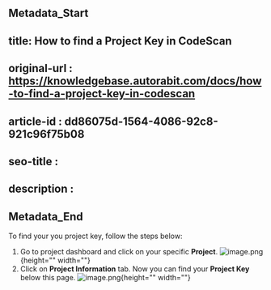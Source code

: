 ## Metadata_Start
## title: How to find a Project Key in CodeScan
## original-url : https://knowledgebase.autorabit.com/docs/how-to-find-a-project-key-in-codescan
## article-id : dd86075d-1564-4086-92c8-921c96f75b08
## seo-title : 
## description : 
## Metadata_End
To find your you project key, follow the steps below:

1. Go to project dashboard and click on your specific **Project**.
![image.png](https://cdn.document360.io/8711f4e7-c040-4616-aac9-d947f87e4619/Images/Documentation/image%28235%29.png){height="" width=""}
2. Click on **Project Information** tab. Now you can find your **Project Key** below this page.
![image.png](https://cdn.document360.io/8711f4e7-c040-4616-aac9-d947f87e4619/Images/Documentation/image%28236%29.png){height="" width=""}
